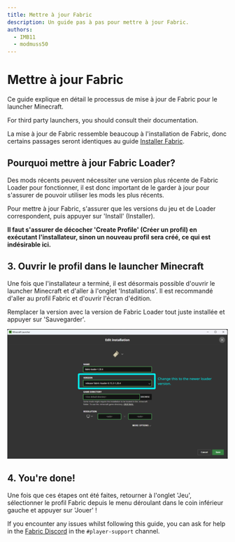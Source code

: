 ```yaml
---
title: Mettre à jour Fabric
description: Un guide pas à pas pour mettre à jour Fabric.
authors:
  - IMB11
  - modmuss50
---
```


# Mettre à jour Fabric

Ce guide explique en détail le processus de mise à jour de Fabric pour le launcher Minecraft.

For third party launchers, you should consult their documentation.

La mise à jour de Fabric ressemble beaucoup à l'installation de Fabric, donc certains passages seront identiques au guide [Installer Fabric](./installing-fabric.md).

## Pourquoi mettre à jour Fabric Loader?

Des mods récents peuvent nécessiter une version plus récente de Fabric Loader pour fonctionner, il est donc important de le garder à jour pour s'assurer de pouvoir utiliser les mods les plus récents.

<!-- Include steps from installing guide, no need to repeat them. -->

<!--@include: ./installing-fabric.md{12,41}-->

Pour mettre à jour Fabric, s'assurer que les versions du jeu et de Loader correspondent, puis appuyer sur 'Install' (Installer).

**Il faut s'assurer de décocher 'Create Profile' (Créer un profil) en exécutant l'installateur, sinon un nouveau profil sera créé, ce qui est indésirable ici.**

## 3. Ouvrir le profil dans le launcher Minecraft

Une fois que l'installateur a terminé, il est désormais possible d'ouvrir le launcher Minecraft et d'aller à l'onglet 'Installations'. Il est recommandé d'aller au profil Fabric et d'ouvrir l'écran d'édition.

Remplacer la version avec la version de Fabric Loader tout juste installée et appuyer sur 'Sauvegarder'.

![Mise à jour de la version de Fabric Loader dans le launcher Minecraft.](/assets/players/updating-fabric.png)

## 4. You're done!

Une fois que ces étapes ont été faites, retourner à l'onglet 'Jeu', sélectionner le profil Fabric depuis le menu déroulant dans le coin inférieur gauche et appuyer sur 'Jouer' !

If you encounter any issues whilst following this guide, you can ask for help in the [Fabric Discord](https://discord.gg/v6v4pMv) in the `#player-support` channel.
